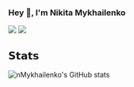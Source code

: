 ### Hey 👋, I'm Nikita Mykhailenko
[![](https://img.shields.io/badge/-@elfocrash-%23181717?style=flat-square&logo=github)](https://github.com/nMykhailenko)
[![](https://img.shields.io/badge/-Nikita%20Mykhailenko-blue?style=flat-square&logo=Linkedin&logoColor=white&link=https://www.linkedin.com/in/nikita-mykhailenko/)](https://www.linkedin.com/in/nikita-mykhailenko/)

<!--
**nMykhailenko/nMykhailenko** is a ✨ _special_ ✨ repository because its `README.md` (this file) appears on your GitHub profile.

Here are some ideas to get you started:

- 🔭 I’m currently working on ...
- 🌱 I’m currently learning ...
- 👯 I’m looking to collaborate on ...
- 🤔 I’m looking for help with ...
- 💬 Ask me about ...
- 📫 How to reach me: ...
- 😄 Pronouns: ...
- ⚡ Fun fact: ...
-->

## 𝗦𝘁𝗮𝘁𝘀

![nMykhailenko's GitHub stats](https://github-readme-stats.vercel.app/api?username=nMykhailenko&show_icons=true&theme=cobalt)

